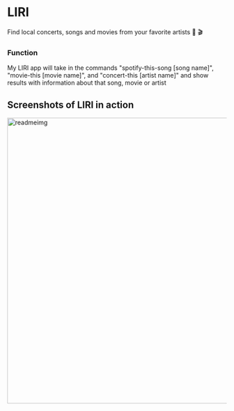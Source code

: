 # LIRI
Find local concerts, songs and movies from your favorite artists :microphone: :clapper:

### **Function**
My LIRI app will take in the commands "spotify-this-song [song name]", "movie-this [movie name]", and "concert-this [artist name]" and show results with information about that song, movie or artist

## Screenshots of LIRI in action
<img width="654" alt="readmeimg" src="https://user-images.githubusercontent.com/46848995/66263196-6f082100-e7a3-11e9-87eb-10b5b0ff3efb.png">

